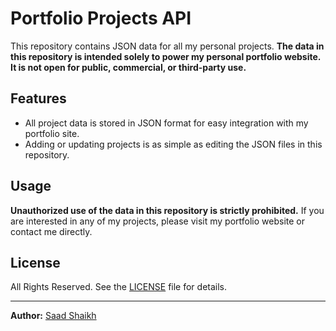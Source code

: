# Portfolio Projects API

This repository contains JSON data for all my personal projects.
**The data in this repository is intended solely to power my personal portfolio website.
It is not open for public, commercial, or third-party use.**

## Features

- All project data is stored in JSON format for easy integration with my portfolio site.
- Adding or updating projects is as simple as editing the JSON files in this repository.

## Usage

**Unauthorized use of the data in this repository is strictly prohibited.**
If you are interested in any of my projects, please visit my portfolio website or contact me directly.

## License

All Rights Reserved.
See the [LICENSE](LICENSE) file for details.

---

**Author:** [Saad Shaikh](https://github.com/saad-shaikh-256)
